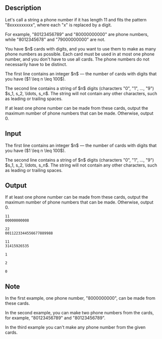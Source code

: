 ## Description

<div><p>Let's call a string <span class="tex-font-style-it">a phone number</span> if it has length 11 and fits the pattern "<span class="tex-font-style-tt">8xxxxxxxxxx</span>", where each "<span class="tex-font-style-tt">x</span>" is replaced by a digit.</p><p>For example, "<span class="tex-font-style-tt">80123456789</span>" and "<span class="tex-font-style-tt">80000000000</span>" are phone numbers, while "<span class="tex-font-style-tt">8012345678</span>" and "<span class="tex-font-style-tt">79000000000</span>" are not.</p><p>You have $n$ cards with digits, and you want to use them to make as many phone numbers as possible. Each card must be used in at most one phone number, and you don't have to use all cards. The phone numbers do not necessarily have to be distinct.</p></div><div class="input-specification"><p>The first line contains an integer $n$&nbsp;— the number of cards with digits that you have ($1 \leq n \leq 100$).</p><p>The second line contains a string of $n$ digits (characters "<span class="tex-font-style-tt">0</span>", "<span class="tex-font-style-tt">1</span>", ..., "<span class="tex-font-style-tt">9</span>") $s_1, s_2, \ldots, s_n$. The string will not contain any other characters, such as leading or trailing spaces.</p></div><div class="output-specification"><p>If at least one phone number can be made from these cards, output the maximum number of phone numbers that can be made. Otherwise, output 0.</p></div>

## Input

<p>The first line contains an integer $n$&nbsp;— the number of cards with digits that you have ($1 \leq n \leq 100$).</p><p>The second line contains a string of $n$ digits (characters "<span class="tex-font-style-tt">0</span>", "<span class="tex-font-style-tt">1</span>", ..., "<span class="tex-font-style-tt">9</span>") $s_1, s_2, \ldots, s_n$. The string will not contain any other characters, such as leading or trailing spaces.</p>

## Output

<p>If at least one phone number can be made from these cards, output the maximum number of phone numbers that can be made. Otherwise, output 0.</p>





```input1
11
00000000008

```




```input2
22
0011223344556677889988

```




```input3
11
31415926535

```




```output1
1

```




```output2
2

```




```output3
0

```



## Note

<p>In the first example, one phone number, "<span class="tex-font-style-tt">8000000000</span>", can be made from these cards.</p><p>In the second example, you can make two phone numbers from the cards, for example, "<span class="tex-font-style-tt">80123456789</span>" and "<span class="tex-font-style-tt">80123456789</span>".</p><p>In the third example you can't make any phone number from the given cards.</p>
